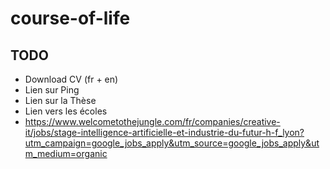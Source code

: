 # course-of-life

## TODO

- Download CV (fr + en)
- Lien sur Ping
- Lien sur la Thèse
- Lien vers les écoles
- https://www.welcometothejungle.com/fr/companies/creative-it/jobs/stage-intelligence-artificielle-et-industrie-du-futur-h-f_lyon?utm_campaign=google_jobs_apply&utm_source=google_jobs_apply&utm_medium=organic
